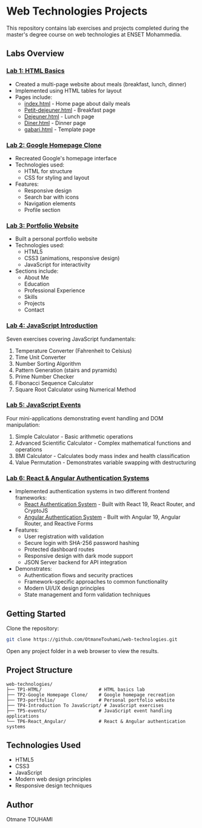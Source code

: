 # Web Technologies Projects

This repository contains lab exercises and projects completed during the master's degree course on web technologies at ENSET Mohammedia.

## Labs Overview

### [Lab 1: HTML Basics](TP1-HTML)
- Created a multi-page website about meals (breakfast, lunch, dinner)
- Implemented using HTML tables for layout
- Pages include:
    - [index.html](TP1-HTML/index.html) - Home page about daily meals
    - [Petit-dejeuner.html](TP1-HTML/Petit-dejeuner.html) - Breakfast page
    - [Dejeuner.html](TP1-HTML/Dejeuner.html) - Lunch page
    - [Diner.html](TP1-HTML/Diner.html) - Dinner page
    - [gabari.html](TP1-HTML/gabari.html) - Template page

### [Lab 2: Google Homepage Clone](TP2-Google%20Homepage%20Clone)
- Recreated Google's homepage interface
- Technologies used:
    - HTML for structure
    - CSS for styling and layout
- Features:
    - Responsive design
    - Search bar with icons
    - Navigation elements
    - Profile section

### [Lab 3: Portfolio Website](TP3-portfolio)
- Built a personal portfolio website
- Technologies used:
    - HTML5
    - CSS3 (animations, responsive design)
    - JavaScript for interactivity
- Sections include:
    - About Me
    - Education
    - Professional Experience
    - Skills
    - Projects
    - Contact

### [Lab 4: JavaScript Introduction](TP4-Introduction%20To%20JavaScript)
Seven exercises covering JavaScript fundamentals:
1. Temperature Converter (Fahrenheit to Celsius)
2. Time Unit Converter
3. Number Sorting Algorithm
4. Pattern Generation (stairs and pyramids)
5. Prime Number Checker
6. Fibonacci Sequence Calculator
7. Square Root Calculator using Numerical Method

### [Lab 5: JavaScript Events](TP5-events)
Four mini-applications demonstrating event handling and DOM manipulation:
1. Simple Calculator - Basic arithmetic operations
2. Advanced Scientific Calculator - Complex mathematical functions and operations
3. BMI Calculator - Calculates body mass index and health classification
4. Value Permutation - Demonstrates variable swapping with destructuring

### [Lab 6: React & Angular Authentication Systems](TP6-React_Angular)
- Implemented authentication systems in two different frontend frameworks:
  - [React Authentication System](TP6-React_Angular/react-auth-system/) - Built with React 19, React Router, and CryptoJS
  - [Angular Authentication System](TP6-React_Angular/angular-auth-system/) - Built with Angular 19, Angular Router, and Reactive Forms
- Features:
  - User registration with validation
  - Secure login with SHA-256 password hashing
  - Protected dashboard routes
  - Responsive design with dark mode support
  - JSON Server backend for API integration
- Demonstrates:
  - Authentication flows and security practices
  - Framework-specific approaches to common functionality
  - Modern UI/UX design principles
  - State management and form validation techniques

## Getting Started

Clone the repository:
```bash
git clone https://github.com/OtmaneTouhami/web-technologies.git
```

Open any project folder in a web browser to view the results.

## Project Structure
```
web-technologies/
├── TP1-HTML/                     # HTML basics lab
├── TP2-Google Homepage Clone/    # Google homepage recreation
├── TP3-portfolio/                # Personal portfolio website
├── TP4-Introduction To JavaScript/ # JavaScript exercises
├── TP5-events/                   # JavaScript event handling applications
└── TP6-React_Angular/            # React & Angular authentication systems
```

## Technologies Used
- HTML5
- CSS3
- JavaScript
- Modern web design principles
- Responsive design techniques

## Author
Otmane TOUHAMI